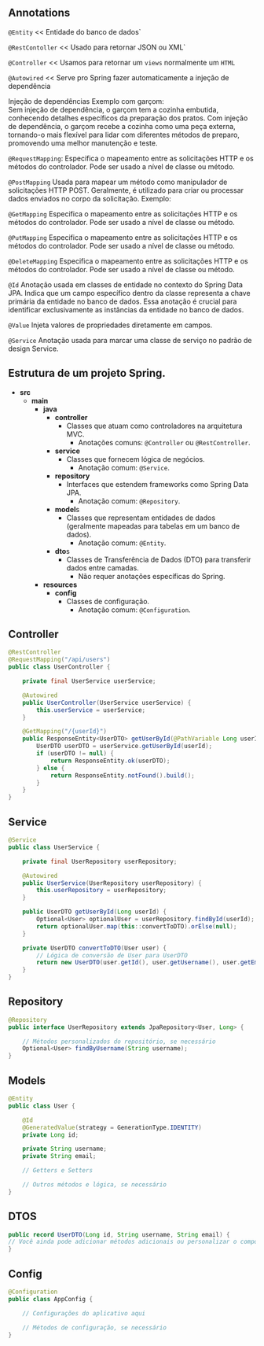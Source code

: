 ## Annotations

`@Entity`   << Entidade do banco de dados`

`@RestContoller` << Usado para retornar JSON ou XML`

`@Controller` <<  Usamos para retornar um `views`  normalmente um `HTML`

`@Autowired` << Serve pro Spring fazer automaticamente  a injeção de dependência 

Injeção de dependências Exemplo com garçom:  
Sem injeção de dependência, o garçom tem a cozinha embutida, conhecendo detalhes específicos da preparação dos pratos. Com injeção de dependência, o garçom recebe a cozinha como uma peça externa, tornando-o mais flexível para lidar com diferentes métodos de preparo, promovendo uma melhor manutenção e teste.

`@RequestMapping`: Especifica o mapeamento entre as solicitações HTTP e os métodos do controlador. Pode ser usado a nível de classe ou método.

`@PostMapping` Usada para mapear um método como manipulador de solicitações HTTP POST. Geralmente, é utilizado para criar ou processar dados enviados no corpo da solicitação. Exemplo:

`@GetMapping`  Especifica o mapeamento entre as solicitações HTTP e os métodos do controlador. Pode ser usado a nível de classe ou método.

`@PutMapping`  Especifica o mapeamento entre as solicitações HTTP e os métodos do controlador. Pode ser usado a nível de classe ou método.

`@DeleteMapping`  Especifica o mapeamento entre as solicitações HTTP e os métodos do controlador. Pode ser usado a nível de classe ou método.

`@Id`  Anotação usada em classes de entidade no contexto do Spring Data JPA. Indica que um campo específico dentro da classe representa a chave primária da entidade no banco de dados. Essa anotação é crucial para identificar exclusivamente as instâncias da entidade no banco de dados. 

`@Value`  Injeta valores de propriedades diretamente em campos.

`@Service`  Anotação usada para marcar uma classe de serviço no padrão de design Service.

## Estrutura de um projeto Spring.
- **src**
  - **main**
    - **java**
      - **controller**
        - Classes que atuam como controladores na arquitetura MVC.
          - Anotações comuns: `@Controller` ou `@RestController`.
      - **service**
        - Classes que fornecem lógica de negócios.
          - Anotação comum: `@Service`.
      - **repository**
        - Interfaces que estendem frameworks como Spring Data JPA.
          - Anotação comum: `@Repository`.
      - **model**s
        - Classes que representam entidades de dados (geralmente mapeadas para tabelas em um banco de dados).
          - Anotação comum: `@Entity`.
      - **dto**s
        - Classes de Transferência de Dados (DTO) para transferir dados entre camadas.
          - Não requer anotações específicas do Spring.
    - **resources**
      - **config**
        - Classes de configuração.
          - Anotação comum: `@Configuration`.

## Controller
```java
@RestController
@RequestMapping("/api/users")
public class UserController {

    private final UserService userService;

    @Autowired
    public UserController(UserService userService) {
        this.userService = userService;
    }

    @GetMapping("/{userId}")
    public ResponseEntity<UserDTO> getUserById(@PathVariable Long userId) {
        UserDTO userDTO = userService.getUserById(userId);
        if (userDTO != null) {
            return ResponseEntity.ok(userDTO);
        } else {
            return ResponseEntity.notFound().build();
        }
    }
}
```

## Service 
```java
@Service
public class UserService {

    private final UserRepository userRepository;

    @Autowired
    public UserService(UserRepository userRepository) {
        this.userRepository = userRepository;
    }

    public UserDTO getUserById(Long userId) {
        Optional<User> optionalUser = userRepository.findById(userId);
        return optionalUser.map(this::convertToDTO).orElse(null);
    }

    private UserDTO convertToDTO(User user) {
        // Lógica de conversão de User para UserDTO
        return new UserDTO(user.getId(), user.getUsername(), user.getEmail());
    }
}
```

## Repository
```java
@Repository
public interface UserRepository extends JpaRepository<User, Long> {

    // Métodos personalizados do repositório, se necessário
    Optional<User> findByUsername(String username);
}
```

## Models
```java
@Entity
public class User {

    @Id
    @GeneratedValue(strategy = GenerationType.IDENTITY)
    private Long id;

    private String username;
    private String email;

    // Getters e Setters

    // Outros métodos e lógica, se necessário
}
```

## DTOS
```java
public record UserDTO(Long id, String username, String email) {
// Você ainda pode adicionar métodos adicionais ou personalizar o comportamento aqui
}

```
## Config
```java
@Configuration
public class AppConfig {

    // Configurações do aplicativo aqui

    // Métodos de configuração, se necessário
}
```
